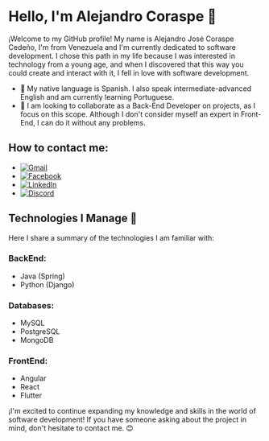 # Hello, I'm Alejandro Coraspe 👋

¡Welcome to my GitHub profile! My name is Alejandro José Coraspe Cedeño, I'm from Venezuela and I'm currently dedicated to software development. I chose this path in my life because I was interested in technology from a young age, and when I discovered that this way you could create and interact with it, I fell in love with software development.

- 🌱 My native language is Spanish. I also speak intermediate-advanced English and am currently learning Portuguese.
- 👯 I am looking to collaborate as a Back-End Developer on projects, as I focus on this scope. Although I don't consider myself an expert in Front-End, I can do it without any problems.

## How to contact me:

- [![Gmail](https://img.shields.io/badge/Gmail-D14836?style=for-the-badge&logo=gmail&logoColor=white)](mailto:coraspe.alejandro2@gmail.com)
- [![Facebook](https://img.shields.io/badge/Facebook-1877F2?style=for-the-badge&logo=facebook&logoColor=white)](https://www.facebook.com/alejandro.coraspe.56)
- [![LinkedIn](https://img.shields.io/badge/LinkedIn-0077B5?style=for-the-badge&logo=linkedin&logoColor=white)](https://linkedin.com/in/alejandro-coraspe-a7176a242)
- [![Discord](https://img.shields.io/badge/Discord-7289DA?style=for-the-badge&logo=discord&logoColor=white)](discordapp.com/users/599778645455667220)

## Technologies I Manage 🚀

Here I share a summary of the technologies I am familiar with:

### BackEnd:
- Java (Spring)
- Python (Django)

### Databases:
- MySQL
- PostgreSQL
- MongoDB

### FrontEnd:
- Angular
- React
- Flutter

¡I'm excited to continue expanding my knowledge and skills in the world of software development! If you have someone asking about the project in mind, don't hesitate to contact me. 😊
